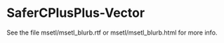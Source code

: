 SaferCPlusPlus-Vector
=====================

See the file msetl/msetl_blurb.rtf or msetl/msetl_blurb.html for more info.
